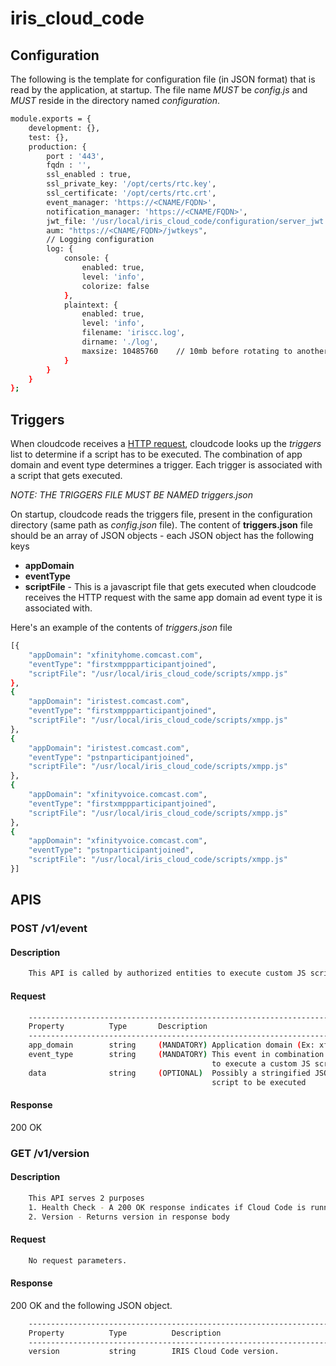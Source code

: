 # iris_cloud_code

## Configuration

The following is the template for configuration file (in JSON format) that is read by the application, at startup. The file
name *MUST* be *config.js* and *MUST* reside in the directory named *configuration*.

```sh
module.exports = {
	development: {},
	test: {},
	production: {
		port : '443',                                	                              <--- MUST specify port if ssl_enabled is false. If true, this value is ignored
		fqdn : '',                                                                  <--- FQDN/IP OF THE HOST WHERE THIS APPLICATION IS GOING TO RUN 
		ssl_enabled : true,	                                                        <--- if true, the port is ALWAYS 443
		ssl_private_key: '/opt/certs/rtc.key',                                      <--- absolute/relative PATH + key file - relative PATH starts from the base directory
		ssl_certificate: '/opt/certs/rtc.crt',                                      <--- absolute/relative PATH + cert file - relative PATH starts from the base directory		
		event_manager: 'https://<CNAME/FQDN>',                                      <--- CNAME/FQDN OF EVENT MANAGER - MUST START WITH SCHEME (HTTP:// or HTTPS://)
		notification_manager: 'https://<CNAME/FQDN>',                               <--- CNAME/FQDN OF NOTIFICATION MANAGER - MUST START WITH SCHEME (HTTP:// or HTTPS://)
		jwt_file: '/usr/local/iris_cloud_code/configuration/server_jwt.txt'         <--- FILE MUST CONTAIN A JWT WITH SCOPE "iris server". ALTHOUGH NOT MANDATORY, DO NOT CHANGE THE PATH AND FILE NAME
		aum: "https://<CNAME/FQDN>/jwtkeys",                                        <-- CNAME/FQDN OF AUTH MANAGER - MUST START WITH SCHEME (HTTP:// or HTTPS://)
		// Logging configuration
		log: {                                                                      <--- DO NOT TOUCH. LEAVE THIS ENTIRE OBJECT AS IS
			console: {
				enabled: true,
				level: 'info',
				colorize: false
			},
			plaintext: {
				enabled: true,
				level: 'info',
				filename: 'iriscc.log',
				dirname: './log',
				maxsize: 10485760    // 10mb before rotating to another file
			}
		}
	}	
};
```

## Triggers

When cloudcode receives a [HTTP request](#post-v1event), cloudcode looks up the *triggers* list to determine if a 
script has to be executed. The combination of app domain and event type determines a trigger. Each trigger is associated 
with a script that gets executed. 

*NOTE: THE TRIGGERS FILE MUST BE NAMED *triggers.json**

On startup, cloudcode reads the triggers file, present in the configuration directory (same path as *config.json* file).
The content of **triggers.json** file should be an array of JSON objects - each JSON object has the following keys

 - **appDomain**  
 - **eventType**
 - **scriptFile** - This is a javascript file that gets executed when cloudcode receives the HTTP request with the same
                    app domain ad event type it is associated with.
 

Here's an example of the contents of *triggers.json* file

```sh
[{
    "appDomain": "xfinityhome.comcast.com",
    "eventType": "firstxmppparticipantjoined",
    "scriptFile": "/usr/local/iris_cloud_code/scripts/xmpp.js"
},
{
    "appDomain": "iristest.comcast.com",
    "eventType": "firstxmppparticipantjoined",
    "scriptFile": "/usr/local/iris_cloud_code/scripts/xmpp.js"
},
{
    "appDomain": "iristest.comcast.com",
    "eventType": "pstnparticipantjoined",
    "scriptFile": "/usr/local/iris_cloud_code/scripts/xmpp.js"
},
{
    "appDomain": "xfinityvoice.comcast.com",
    "eventType": "firstxmppparticipantjoined",
    "scriptFile": "/usr/local/iris_cloud_code/scripts/xmpp.js"
},
{
    "appDomain": "xfinityvoice.comcast.com",
    "eventType": "pstnparticipantjoined",
    "scriptFile": "/usr/local/iris_cloud_code/scripts/xmpp.js"
}]
``` 

## APIS

### POST /v1/event

#### Description
```sh
	This API is called by authorized entities to execute custom JS scripts
```

#### Request

```sh
	----------------------------------------------------------------------------------------------
	Property          Type       Description
	----------------------------------------------------------------------------------------------
	app_domain        string     (MANDATORY) Application domain (Ex: xfinityvoice.comcast.com,....)
	event_type        string     (MANDATORY) This event in combination with the app_domain acts as a trigger
	                                         to execute a custom JS script
	data              string     (OPTIONAL)  Possibly a stringified JSON - serves as input to the 
	                                         script to be executed
```

#### Response

200 OK 

### GET /v1/version

#### Description
```sh
	This API serves 2 purposes
	1. Health Check - A 200 OK response indicates if Cloud Code is running.
	2. Version - Returns version in response body
```

#### Request

```sh
	No request parameters.
```

#### Response

200 OK and the following JSON object.

```sh
	----------------------------------------------------------------------------------------------
	Property          Type          Description
	----------------------------------------------------------------------------------------------
	version           string        IRIS Cloud Code version.
```

